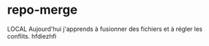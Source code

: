 # repo-merge
 LOCAL
Aujourd'hui j'apprends à fusionner des fichiers et à régler les conflits. 
hfdiezhfi
